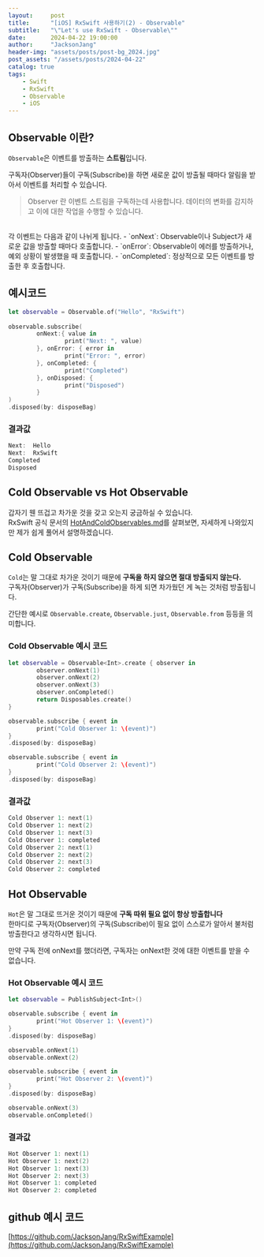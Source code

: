 ```yaml
---
layout:     post
title:      "[iOS] RxSwift 사용하기(2) - Observable"
subtitle:   "\"Let's use RxSwift - Observable\""
date:       2024-04-22 19:00:00
author:     "JacksonJang"
header-img: "assets/posts/post-bg_2024.jpg"
post_assets: "/assets/posts/2024-04-22"
catalog: true
tags:
    - Swift
    - RxSwift
    - Observable
    - iOS
---
```

## Observable 이란?
`Observable`은 이벤트를 방출하는 **스트림**입니다.

구독자(Observer)들이 구독(Subscribe)을 하면 새로운 값이 방출될 때마다 알림을 받아서 이벤트를 처리할 수 있습니다.

> Observer 란 이벤트 스트림을 구독하는데 사용합니다. 데이터의 변화를 감지하고 이에 대한 작업을 수행할 수 있습니다.

<br />
각 이벤트는 다음과 같이 나뉘게 됩니다.
- `onNext`: Observable이나 Subject가 새로운 값을 방출할 때마다 호출합니다.
- `onError`: Observable이 에러를 방출하거나, 예외 상황이 발생했을 때 호출합니다.
- `onCompleted`: 정상적으로 모든 이벤트를 방출한 후 호출합니다.

## 예시코드
```swift
let observable = Observable.of("Hello", "RxSwift")
        
observable.subscribe(
        onNext:{ value in
                print("Next: ", value)
        }, onError: { error in
                print("Error: ", error)
        }, onCompleted: {
                print("Completed")
        }, onDisposed: {
                print("Disposed")
        }
)
.disposed(by: disposeBag)
```

### 결과값
```swift
Next:  Hello
Next:  RxSwift
Completed
Disposed
```

## Cold Observable vs Hot Observable
갑자기 웬 뜨겁고 차가운 것을 갖고 오는지 궁금하실 수 있습니다.
<br />
RxSwift 공식 문서의 [HotAndColdObservables.md](https://github.com/ReactiveX/RxSwift/blob/main/Documentation/HotAndColdObservables.md)를 살펴보면, 자세하게 나와있지만 제가 쉽게 풀어서 설명하겠습니다.

## Cold Observable
`Cold`는 말 그대로 차가운 것이기 때문에 **구독을 하지 않으면 절대 방출되지 않는다.**
<br />
구독자(Observer)가 구독(Subscribe)을 하게 되면 차가웠던 게 녹는 것처럼 방출됩니다.

간단한 예시로 `Observable.create`, `Observable.just`, `Observable.from` 등등을 의미합니다.

### Cold Observable 예시 코드
```swift
let observable = Observable<Int>.create { observer in
        observer.onNext(1)
        observer.onNext(2)
        observer.onNext(3)
        observer.onCompleted()
        return Disposables.create()
}

observable.subscribe { event in
        print("Cold Observer 1: \(event)")
}
.disposed(by: disposeBag)

observable.subscribe { event in
        print("Cold Observer 2: \(event)")
}
.disposed(by: disposeBag)
```

### 결과값
```swift
Cold Observer 1: next(1)
Cold Observer 1: next(2)
Cold Observer 1: next(3)
Cold Observer 1: completed
Cold Observer 2: next(1)
Cold Observer 2: next(2)
Cold Observer 2: next(3)
Cold Observer 2: completed
```

## Hot Observable
`Hot`은 말 그대로 뜨거운 것이기 때문에 **구독 따위 필요 없이 항상 방출합니다**
<br />
한마디로 구독자(Observer)의 구독(Subscribe)이 필요 없이 스스로가 알아서 불처럼 방출한다고 생각하시면 됩니다.

만약 구독 전에 onNext를 했더라면, 구독자는 onNext한 것에 대한 이벤트를 받을 수 없습니다.

### Hot Observable 예시 코드
```swift
let observable = PublishSubject<Int>()

observable.subscribe { event in
        print("Hot Observer 1: \(event)")
}
.disposed(by: disposeBag)

observable.onNext(1)
observable.onNext(2)

observable.subscribe { event in
        print("Hot Observer 2: \(event)")
}
.disposed(by: disposeBag)

observable.onNext(3)
observable.onCompleted()
```

### 결과값
```swift
Hot Observer 1: next(1)
Hot Observer 1: next(2)
Hot Observer 1: next(3)
Hot Observer 2: next(3)
Hot Observer 1: completed
Hot Observer 2: completed
```

## github 예시 코드
[https://github.com/JacksonJang/RxSwiftExample](https://github.com/JacksonJang/RxSwiftExample)
